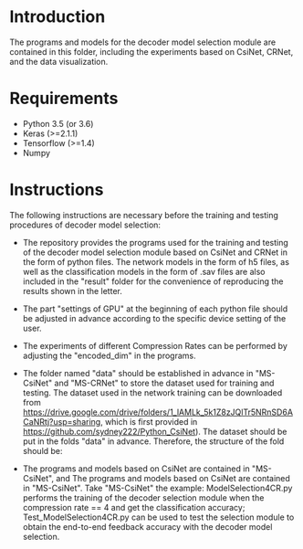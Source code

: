 # Introduction
The programs and models for the decoder model selection module are contained in this folder, including the experiments based on CsiNet, CRNet, and the data visualization.

# Requirements
- Python 3.5 (or 3.6)
- Keras (>=2.1.1)
- Tensorflow (>=1.4)
- Numpy

# Instructions
The following instructions are necessary before the training and testing procedures of decoder model selection:
- The repository provides the programs used for the training and testing of the decoder model selection module based on CsiNet and CRNet in the form of python files. The network models in the form of h5 files, as well as the classification models in the form of .sav files are also included in the "result" folder for the convenience of reproducing the results shown in the letter.
- The part "settings of GPU" at the beginning of each python file should be adjusted in advance according to the specific device setting of the user.
- The experiments of different Compression Rates can be performed by adjusting the "encoded_dim" in the programs.
- The folder named "data" should be established in advance in "MS-CsiNet" and "MS-CRNet" to store the dataset used for training and testing.
The dataset used in the network training can be downloaded from https://drive.google.com/drive/folders/1_lAMLk_5k1Z8zJQlTr5NRnSD6ACaNRtj?usp=sharing, which is first provided in https://github.com/sydney222/Python_CsiNet). The dataset should be put in the folds "data" in advance. Therefore, the structure of the fold should be:


- The programs and models based on CsiNet are contained in "MS-CsiNet", and  The programs and models based on CsiNet are contained in "MS-CsiNet". Take "MS-CsiNet" the example: ModelSelection4CR.py performs the training of the decoder selection module when the compression rate == 4 and get the classification accuracy; Test_ModelSelection4CR.py can be used to test the selection module to obtain the end-to-end feedback accuracy with the decoder model selection.
